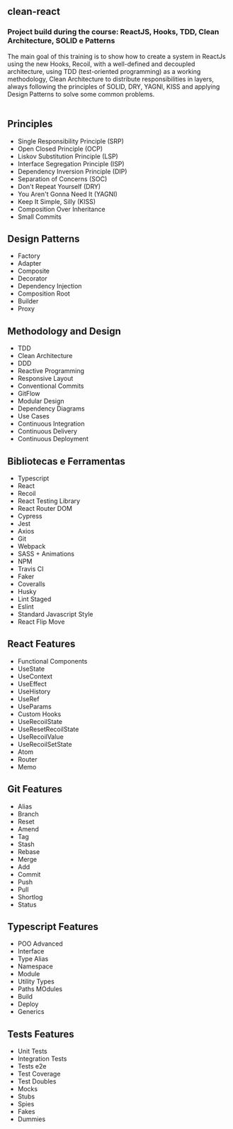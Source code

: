 ## clean-react

### Project build during the course: ReactJS, Hooks, TDD, Clean Architecture, SOLID e Patterns

The main goal of this training is to show how to create a system in ReactJs using the new Hooks, Recoil, with a well-defined and decoupled architecture, using TDD (test-oriented programming) as a working methodology, Clean Architecture to distribute responsibilities in layers, always following the principles of SOLID, DRY, YAGNI, KISS and applying Design Patterns to solve some common problems. <br /><br />


## Principles
* Single Responsibility Principle (SRP)
* Open Closed Principle (OCP)
* Liskov Substitution Principle (LSP)
* Interface Segregation Principle (ISP)
* Dependency Inversion Principle (DIP)
* Separation of Concerns (SOC)
* Don't Repeat Yourself (DRY)
* You Aren't Gonna Need It (YAGNI)
* Keep It Simple, Silly (KISS)
* Composition Over Inheritance
* Small Commits


## Design Patterns
* Factory
* Adapter
* Composite
* Decorator
* Dependency Injection
* Composition Root
* Builder
* Proxy

## Methodology and Design
* TDD
* Clean Architecture
* DDD
* Reactive Programming
* Responsive Layout
* Conventional Commits
* GitFlow
* Modular Design
* Dependency Diagrams
* Use Cases
* Continuous Integration
* Continuous Delivery
* Continuous Deployment

 ## Bibliotecas e Ferramentas
* Typescript
* React
* Recoil
* React Testing Library
* React Router DOM
* Cypress
* Jest
* Axios
* Git
* Webpack
* SASS + Animations
* NPM
* Travis CI
* Faker
* Coveralls
* Husky
* Lint Staged
* Eslint
* Standard Javascript Style
* React Flip Move

## React Features
* Functional Components
* UseState
* UseContext
* UseEffect
* UseHistory
* UseRef
* UseParams
* Custom Hooks
* UseRecoilState
* UseResetRecoilState
* UseRecoilValue
* UseRecoilSetState
* Atom
* Router
* Memo

 ## Git Features
* Alias
* Branch
* Reset
* Amend
* Tag
* Stash
* Rebase
* Merge
* Add
* Commit
* Push
* Pull
* Shortlog
* Status

 ## Typescript Features
* POO Advanced
* Interface
* Type Alias
* Namespace
* Module
* Utility Types
* Paths MOdules
* Build
* Deploy
* Generics

 ##  Tests Features
* Unit Tests
* Integration Tests
* Tests e2e
* Test Coverage
* Test Doubles
* Mocks
* Stubs
* Spies
* Fakes
* Dummies

